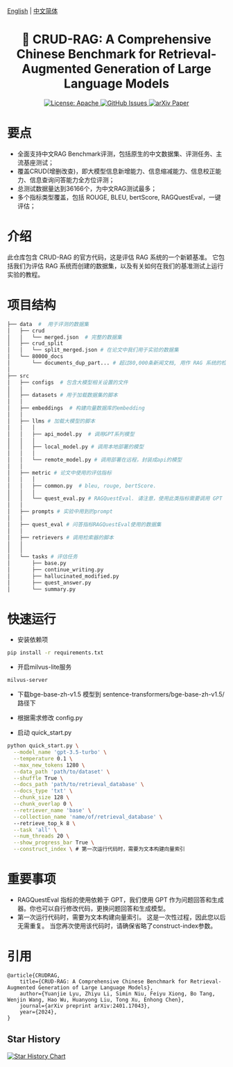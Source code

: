[English](./README.md) | [中文简体](./README.zh_CN.md)

<h1 align="center">
    📖 CRUD-RAG: A Comprehensive Chinese Benchmark for Retrieval-Augmented Generation of Large Language Models
</h1>
<p align="center">
<a href="https://opensource.org/license/apache-2-0/">
    <img alt="License: Apache" src="https://img.shields.io/badge/License-Apache2.0-green.svg">
</a>
<a href="https://github.com/IAAR-Shanghai/CRUD_RAG/issues">
    <img alt="GitHub Issues" src="https://img.shields.io/github/issues/IAAR-Shanghai/CRUD_RAG?color=red">
</a>
<a href="https://arxiv.org/abs/2401.17043">
    <img alt="arXiv Paper" src="https://img.shields.io/badge/Paper-arXiv-blue.svg">
</a></p>


# 要点
- 全面支持中文RAG Benchmark评测，包括原生的中文数据集、评测任务、主流基座测试；
- 覆盖CRUD(增删改查)，即大模型信息新增能力、信息缩减能力、信息校正能力、信息查询问答能力全方位评测；
- 总测试数据量达到36166个，为中文RAG测试最多；
- 多个指标类型覆盖，包括 ROUGE, BLEU, bertScore, RAGQuestEval，一键评估；


# 介绍
此仓库包含 CRUD-RAG 的官方代码，这是评估 RAG 系统的一个新颖基准。 它包括我们为评估 RAG 系统而创建的数据集，以及有关如何在我们的基准测试上运行实验的教程。

# 项目结构
```bash
├── data  #  用于评测的数据集
│   ├── crud 
│   │   └── merged.json  # 完整的数据集
│   ├── crud_split
│   │   └── split_merged.json # 在论文中我们用于实验的数据集
│   └── 80000_docs
│       └── documents_dup_part... # 超过80,000条新闻文档, 用作 RAG 系统的检索文档库
│ 
├── src 
│   ├── configs  # 包含大模型相关设置的文件
│   │   
│   ├── datasets # 用于加载数据集的脚本
│   │
│   ├── embeddings  # 构建向量数据库的embedding
│   │       
│   ├── llms # 加载大模型的脚本
│   │   │
│   │   ├── api_model.py  # 调用GPT系列模型
│   │   │
│   │   ├── local_model.py # 调用本地部署的模型
│   │   │
│   │   └── remote_model.py # 调用部署在远程，封装成api的模型
│   │
│   ├── metric # 论文中使用的评估指标
│   │   │
│   │   ├── common.py  # bleu, rouge, bertScore.
│   │   │
│   │   └── quest_eval.py # RAGQuestEval. 请注意，使用此类指标需要调用 GPT 等大型语言模型来回答问题，或者自行修改代码并部署问答模型。
│   │
│   ├── prompts # 实验中用到的prompt
│   │ 
│   ├── quest_eval # 问答指标RAGQuestEval使用的数据集
│   │ 
│   ├── retrievers # 调用检索器的脚本
│   │ 
│   │
│   └── tasks # 评估任务
│       ├── base.py
│       ├── continue_writing.py
│       ├── hallucinated_modified.py
│       ├── quest_answer.py
│       └── summary.py
```

# 快速运行
- 安装依赖项
```bash
pip install -r requirements.txt
```

- 开启milvus-lite服务
```bash
milvus-server
```

- 下载bge-base-zh-v1.5 模型到 sentence-transformers/bge-base-zh-v1.5/ 路径下

- 根据需求修改 config.py

- 启动 quick_start.py

```bash
python quick_start.py \
  --model_name 'gpt-3.5-turbo' \
  --temperature 0.1 \
  --max_new_tokens 1280 \
  --data_path 'path/to/dataset' \
  --shuffle True \
  --docs_path 'path/to/retrieval_database' \
  --docs_type 'txt' \
  --chunk_size 128 \
  --chunk_overlap 0 \
  --retriever_name 'base' \
  --collection_name 'name/of/retrieval_database' \ 
  --retrieve_top_k 8 \
  --task 'all' \
  --num_threads 20 \
  --show_progress_bar True \
  --construct_index \ # 第一次运行代码时，需要为文本构建向量索引
```

# 重要事项
- RAGQuestEval 指标的使用依赖于 GPT，我们使用 GPT 作为问题回答和生成器。你也可以自行修改代码，更换问题回答和生成模型。
- 第一次运行代码时，需要为文本构建向量索引。 这是一次性过程，因此您以后无需重复。 当您再次使用该代码时，请确保省略了construct-index参数。

# 引用
```
@article{CRUDRAG,
    title={CRUD-RAG: A Comprehensive Chinese Benchmark for Retrieval-Augmented Generation of Large Language Models},
    author={Yuanjie Lyu, Zhiyu Li, Simin Niu, Feiyu Xiong, Bo Tang, Wenjin Wang, Hao Wu, Huanyong Liu, Tong Xu, Enhong Chen},
    journal={arXiv preprint arXiv:2401.17043},
    year={2024},
}
```

## Star History

[![Star History Chart](https://api.star-history.com/svg?repos=IAAR-Shanghai/CRUD_RAG&type=Date)](https://star-history.com/#IAAR-Shanghai/CRUD_RAG&Date)
